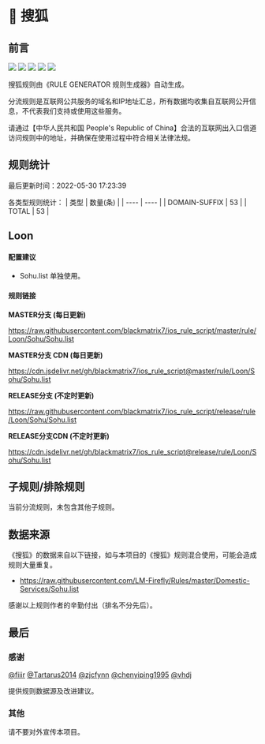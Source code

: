 # 🧸 搜狐

## 前言

![](https://shields.io/badge/-移除重复规则-ff69b4) ![](https://shields.io/badge/-DOMAIN与DOMAIN--SUFFIX合并-green) ![](https://shields.io/badge/-DOMAIN--SUFFIX间合并-critical) ![](https://shields.io/badge/-DOMAIN--SUFFIX与DOMAIN--KEYWORD合并-blue) ![](https://shields.io/badge/-IP--CIDR(6)合并-blueviolet) 

搜狐规则由《RULE GENERATOR 规则生成器》自动生成。

分流规则是互联网公共服务的域名和IP地址汇总，所有数据均收集自互联网公开信息，不代表我们支持或使用这些服务。

请通过【中华人民共和国 People's Republic of China】合法的互联网出入口信道访问规则中的地址，并确保在使用过程中符合相关法律法规。

## 规则统计

最后更新时间：2022-05-30 17:23:39

各类型规则统计：
| 类型 | 数量(条)  | 
| ---- | ----  |
| DOMAIN-SUFFIX | 53  | 
| TOTAL | 53  | 


## Loon 

#### 配置建议
- Sohu.list 单独使用。

#### 规则链接
**MASTER分支 (每日更新)**

https://raw.githubusercontent.com/blackmatrix7/ios_rule_script/master/rule/Loon/Sohu/Sohu.list

**MASTER分支 CDN (每日更新)**

https://cdn.jsdelivr.net/gh/blackmatrix7/ios_rule_script@master/rule/Loon/Sohu/Sohu.list

**RELEASE分支 (不定时更新)**

https://raw.githubusercontent.com/blackmatrix7/ios_rule_script/release/rule/Loon/Sohu/Sohu.list

**RELEASE分支CDN (不定时更新)**

https://cdn.jsdelivr.net/gh/blackmatrix7/ios_rule_script@release/rule/Loon/Sohu/Sohu.list

## 子规则/排除规则


当前分流规则，未包含其他子规则。

## 数据来源

《搜狐》的数据来自以下链接，如与本项目的《搜狐》规则混合使用，可能会造成规则大量重复。

- https://raw.githubusercontent.com/LM-Firefly/Rules/master/Domestic-Services/Sohu.list


感谢以上规则作者的辛勤付出（排名不分先后）。

## 最后

### 感谢

[@fiiir](https://github.com/fiiir) [@Tartarus2014](https://github.com/Tartarus2014) [@zjcfynn](https://github.com/zjcfynn) [@chenyiping1995](https://github.com/chenyiping1995) [@vhdj](https://github.com/vhdj)

提供规则数据源及改进建议。

### 其他

请不要对外宣传本项目。
